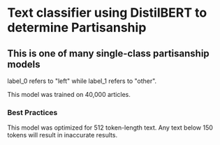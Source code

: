 # Text classifier using DistilBERT to determine Partisanship
## This is one of many single-class partisanship models

label_0 refers to "left" while label_1 refers to "other".  

This model was trained on 40,000 articles. 

### Best Practices
This model was optimized for 512 token-length text. Any text below 150 tokens will result in inaccurate results.  